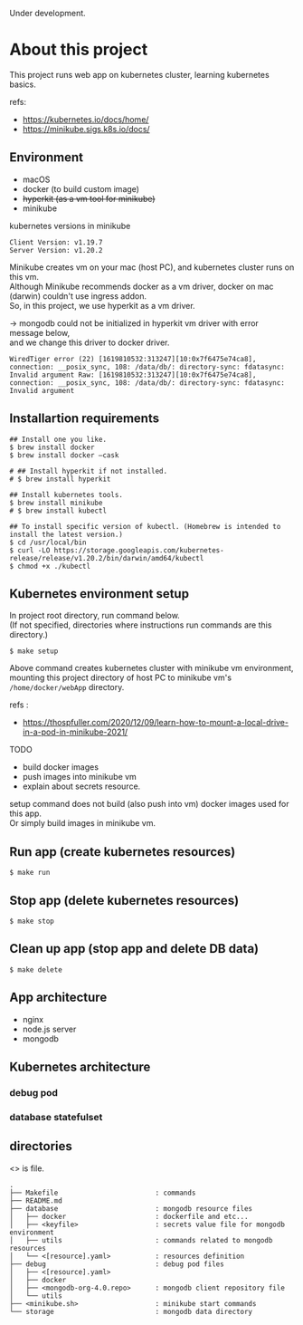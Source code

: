 Under development.

# About this project

This project runs web app on kubernetes cluster, learning kubernetes basics.

refs: 
- https://kubernetes.io/docs/home/
- https://minikube.sigs.k8s.io/docs/



## Environment

- macOS
- docker (to build custom image)
- ~~hyperkit (as a vm tool for minikube)~~
- minikube 

kubernetes versions in minikube

```
Client Version: v1.19.7
Server Version: v1.20.2
```

Minikube creates vm on your mac (host PC), and kubernetes cluster runs on this vm.  
Although Minikube recommends docker as a vm driver, docker on mac (darwin) couldn't use ingress addon.  
So, in this project, we use hyperkit as a vm driver.

-> mongodb could not be initialized in hyperkit vm driver with error message below,  
   and we change this driver to docker driver.

```
WiredTiger error (22) [1619810532:313247][10:0x7f6475e74ca8], connection: __posix_sync, 108: /data/db/: directory-sync: fdatasync: Invalid argument Raw: [1619810532:313247][10:0x7f6475e74ca8], connection: __posix_sync, 108: /data/db/: directory-sync: fdatasync: Invalid argument
```

## Installartion requirements

```
## Install one you like.
$ brew install docker 
$ brew install docker —cask 

# ## Install hyperkit if not installed.
# $ brew install hyperkit

## Install kubernetes tools.
$ brew install minikube
# $ brew install kubectl

## To install specific version of kubectl. (Homebrew is intended to install the latest version.)
$ cd /usr/local/bin
$ curl -LO https://storage.googleapis.com/kubernetes-release/release/v1.20.2/bin/darwin/amd64/kubectl
$ chmod +x ./kubectl
```


## Kubernetes environment setup

In project root directory, run command below.  
(If not specified, directories where instructions run commands are this directory.)

```
$ make setup
```

Above command creates kubernetes cluster with minikube vm environment,  
mounting this project directory of host PC to minikube vm's `/home/docker/webApp` directory.

refs :
- https://thospfuller.com/2020/12/09/learn-how-to-mount-a-local-drive-in-a-pod-in-minikube-2021/


TODO
- build docker images
- push images into minikube vm
- explain about secrets resource.

setup command does not build (also push into vm) docker images used for this app.  
Or simply build images in minikube vm.

## Run app (create kubernetes resources)

```
$ make run
```


## Stop app (delete kubernetes resources)

```
$ make stop
```

## Clean up app (stop app and delete DB data)

```
$ make delete
```


## App architecture

- nginx
- node.js server
- mongodb


## Kubernetes architecture

### debug pod

### database statefulset


## directories

<> is file.

```
.
├── Makefile                        : commands
├── README.md
├── database                        : mongodb resource files
│   ├── docker                      : dockerfile and etc...
│   ├── <keyfile>                   : secrets value file for mongodb environment
│   ├── utils                       : commands related to mongodb resources
│   └── <[resource].yaml>           : resources definition
├── debug                           : debug pod files
│   ├── <[resource].yaml>
│   ├── docker
│   ├── <mongodb-org-4.0.repo>      : mongodb client repository file
│   └── utils
├── <minikube.sh>                   : minikube start commands
└── storage                         : mongodb data directory
```